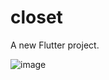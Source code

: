 # closet

A new Flutter project.

![image](https://github.com/chchinya/closet/assets/147237210/0fae73f7-7ef3-4d60-b37f-00b7234e4ef5)
